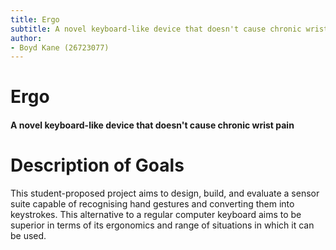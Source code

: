 ```yaml
---
title: Ergo
subtitle: A novel keyboard-like device that doesn't cause chronic wrist pain
author: 
- Boyd Kane (26723077)
---
```

# Ergo

#### A novel keyboard-like device that doesn't cause chronic wrist pain

# Description of Goals

This student-proposed project aims to design, build, and evaluate a sensor
suite capable of recognising hand gestures and converting them into
keystrokes. This alternative to a regular computer keyboard aims to be superior
in terms of its ergonomics and range of situations in which it can be used.

